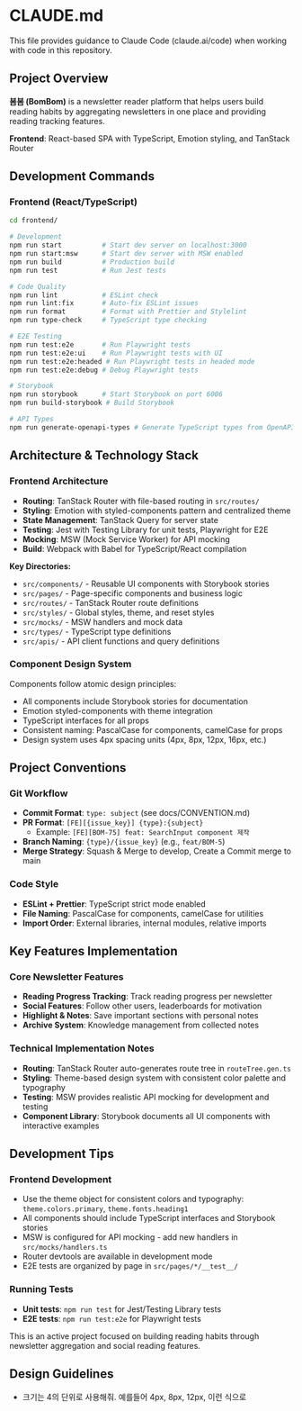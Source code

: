 # CLAUDE.md

This file provides guidance to Claude Code (claude.ai/code) when working with code in this repository.

## Project Overview

**봄봄 (BomBom)** is a newsletter reader platform that helps users build reading habits by aggregating newsletters in one place and providing reading tracking features.

**Frontend**: React-based SPA with TypeScript, Emotion styling, and TanStack Router

## Development Commands

### Frontend (React/TypeScript)

```bash
cd frontend/

# Development
npm run start          # Start dev server on localhost:3000
npm run start:msw      # Start dev server with MSW enabled
npm run build          # Production build
npm run test           # Run Jest tests

# Code Quality
npm run lint           # ESLint check
npm run lint:fix       # Auto-fix ESLint issues
npm run format         # Format with Prettier and Stylelint
npm run type-check     # TypeScript type checking

# E2E Testing
npm run test:e2e       # Run Playwright tests
npm run test:e2e:ui    # Run Playwright tests with UI
npm run test:e2e:headed # Run Playwright tests in headed mode
npm run test:e2e:debug # Debug Playwright tests

# Storybook
npm run storybook      # Start Storybook on port 6006
npm run build-storybook # Build Storybook

# API Types
npm run generate-openapi-types # Generate TypeScript types from OpenAPI spec
```

## Architecture & Technology Stack

### Frontend Architecture

- **Routing**: TanStack Router with file-based routing in `src/routes/`
- **Styling**: Emotion with styled-components pattern and centralized theme
- **State Management**: TanStack Query for server state
- **Testing**: Jest with Testing Library for unit tests, Playwright for E2E
- **Mocking**: MSW (Mock Service Worker) for API mocking
- **Build**: Webpack with Babel for TypeScript/React compilation

**Key Directories:**

- `src/components/` - Reusable UI components with Storybook stories
- `src/pages/` - Page-specific components and business logic
- `src/routes/` - TanStack Router route definitions
- `src/styles/` - Global styles, theme, and reset styles
- `src/mocks/` - MSW handlers and mock data
- `src/types/` - TypeScript type definitions
- `src/apis/` - API client functions and query definitions

### Component Design System

Components follow atomic design principles:

- All components include Storybook stories for documentation
- Emotion styled-components with theme integration
- TypeScript interfaces for all props
- Consistent naming: PascalCase for components, camelCase for props
- Design system uses 4px spacing units (4px, 8px, 12px, 16px, etc.)

## Project Conventions

### Git Workflow

- **Commit Format**: `type: subject` (see docs/CONVENTION.md)
- **PR Format**: `[FE][{issue_key}] {type}:{subject}`
  - Example: `[FE][BOM-75] feat: SearchInput component 제작`
- **Branch Naming**: `{type}/{issue_key}` (e.g., `feat/BOM-5`)
- **Merge Strategy**: Squash & Merge to develop, Create a Commit merge to main

### Code Style

- **ESLint + Prettier**: TypeScript strict mode enabled
- **File Naming**: PascalCase for components, camelCase for utilities
- **Import Order**: External libraries, internal modules, relative imports

## Key Features Implementation

### Core Newsletter Features

- **Reading Progress Tracking**: Track reading progress per newsletter
- **Social Features**: Follow other users, leaderboards for motivation
- **Highlight & Notes**: Save important sections with personal notes
- **Archive System**: Knowledge management from collected notes

### Technical Implementation Notes

- **Routing**: TanStack Router auto-generates route tree in `routeTree.gen.ts`
- **Styling**: Theme-based design system with consistent color palette and typography
- **Testing**: MSW provides realistic API mocking for development and testing
- **Component Library**: Storybook documents all UI components with interactive examples

## Development Tips

### Frontend Development

- Use the theme object for consistent colors and typography: `theme.colors.primary`, `theme.fonts.heading1`
- All components should include TypeScript interfaces and Storybook stories
- MSW is configured for API mocking - add new handlers in `src/mocks/handlers.ts`
- Router devtools are available in development mode
- E2E tests are organized by page in `src/pages/*/__test__/`

### Running Tests

- **Unit tests**: `npm run test` for Jest/Testing Library tests
- **E2E tests**: `npm run test:e2e` for Playwright tests

This is an active project focused on building reading habits through newsletter aggregation and social reading features.

## Design Guidelines

- 크기는 4의 단위로 사용해줘. 예를들어 4px, 8px, 12px, 이런 식으로
